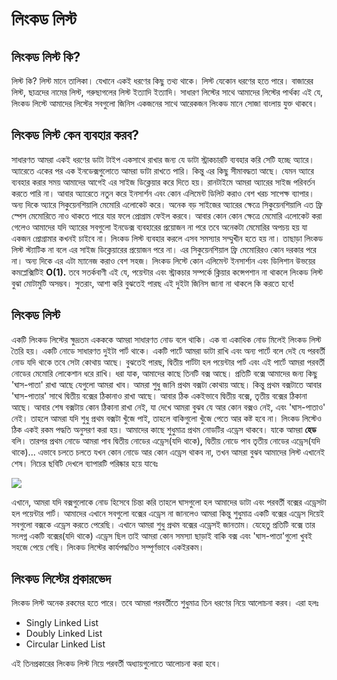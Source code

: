 # লিংকড লিস্ট

## লিংকড লিস্ট কি?

লিস্ট কি? লিস্ট মানে তালিকা। যেখানে একই ধরণের কিছু তথ্য থাকে। লিস্ট যেকোন ধরণের হতে পারে। বাজারের লিস্ট, ছাত্রদের নামের লিস্ট, গরুছাগলের লিস্ট ইত্যাদি ইত্যাদি। সাধারণ লিস্টের সাথে আমাদের লিস্টের পার্থক্য এই যে, লিংকড লিস্টে আমাদের লিস্টের সবগুলো জিনিস একজনের সাথে আরেকজন লিংকড মানে সোজা বাংলায় যুক্ত থাকবে।

## লিংকড লিস্ট কেন ব্যবহার করব?

সাধারণত আমরা একই ধরণের ডাটা টাইপ একসাথে রাখার জন্য যে ডাটা স্ট্রাকচারটি ব্যবহার করি সেটি হচ্ছে অ্যারে। অ্যারেতে একের পর এক ইনডেক্সগুলোতে আমরা ডাটা রাখতে পারি। কিন্তু এর কিছু সীমাবদ্ধতা আছে। যেমন অ্যারে ব্যবহার করার সময় আমাদের আগেই এর সাইজ ডিক্লেয়ার করে দিতে হয়। রানটাইমে আমরা অ্যারের সাইজ পরিবর্তন করতে পারি না। আবার অ্যারেতে নতুন করে ইনসার্শন এবং কোন এলিমেন্ট ডিলিট করাও বেশ খরচ সাপেক্ষ ব্যাপার। অন্য দিকে অ্যারে সিকুয়েনশিয়ালি মেমোরি এলোকেট করে। অনেক বড় সাইজের অ্যারের ক্ষেত্রে সিকুয়েনশিয়ালি এত ফ্রি স্পেস মেমোরিতে নাও থাকতে পারে যার ফলে প্রোগ্রাম ফেইল করবে। আবার কোন কোন ক্ষেত্রে মেমোরি এলোকেট করা গেলেও আমাদের যদি অ্যারের সবগুলো ইনডেক্স ব্যবহারের প্রয়োজন না পরে তবে অনেকটা মেমোরির অপচয় হয় যা একজন প্রোগ্রামার কখনই চাইবে না। লিংকড লিস্ট ব্যবহার করলে এসব সমস্যার সম্মুখীন হতে হয় না। তাছাড়া লিংকড লিস্ট স্ট্যাটিক না বলে এর সাইজ ডিক্লেয়ারের প্রয়োজন পরে না। এর সিকুয়েনশিয়াল ফ্রি মেমোরিরও কোন দরকার পরে না। অন্য দিকে এর এটা ম্যানেজ করাও বেশ সহজ। লিংকড লিস্টে কোন এলিমেন্ট ইনসার্শান এবং ডিলিশান উভয়ের কমপ্লেক্সিটিই **O(1).** তবে সতর্কবাণী এই যে, পয়েন্টার এবং স্ট্রাকচার সম্পর্কে ক্লিয়ার কন্সেপশান না থাকলে লিংকড লিস্ট বুঝা মোটামুটি অসম্ভব। সুতরাং, আশা করি বুঝতেই পারছ এই দুইটা জিনিস জানা না থাকলে কি করতে হবে!

## লিংকড লিস্ট

একটি লিংকড লিস্টের ক্ষুদ্রতম একককে আমরা সাধারণত নোড বলে থাকি। এক বা একাধিক নোড মিলেই লিংকড লিস্ট তৈরি হয়। একটি নোডে সাধারণত দুইটা পার্ট থাকে। একটি পার্টে আমরা ডাটা রাখি এবং অন্য পার্টে বলে দেই যে পরবর্তী নোড যদি থাকে তবে সেটা কোথায় আছে। বুঝতেই পারছ, দ্বিতীয় পার্টটা হল পয়েন্টার পার্ট এবং এই পার্টে আমরা পরবর্তী নোডের মেমোরি লোকেশান ধরে রাখি। ধরা যাক, আমাদের কাছে তিনটি বক্স আছে। প্রতিটি বক্সে আমাদের জন্য কিছু 'ঘাস-পাতা' রাখা আছে যেগুলো আমরা খাব। আমরা শুধু জানি প্রথম বক্সটা কোথায় আছে। কিন্তু প্রথম বক্সটাতে আবার 'ঘাস-পাতার' সাথে দ্বিতীয় বক্সের ঠিকানাও রাখা আছে। আবার ঠিক একইভাবে দ্বিতীয় বক্সে, তৃতীয় বক্সের ঠিকানা আছে। আবার শেষ বক্সটায় কোন ঠিকানা রাখা নেই, যা দেখে আমরা বুঝব যে আর কোন বক্সও নেই, এবং 'ঘাস-পাতাও' নেই। তাহলে আমরা যদি শুধু প্রথম বক্সটা খুঁজে পাই, তাহলে বাকিগুলো খুঁজে পেতে আর কষ্ট হবে না। লিংকড লিস্টেও ঠিক একই রকম পদ্ধতি অনুসরণ করা হয়। আমাদের কাছে শুধুমাত্র প্রথম নোডটির এড্রেস থাকবে। যাকে আমরা **হেড** বলি। তারপর প্রথম নোডে আমরা পাব দ্বিতীয় নোডের এড্রেস(যদি থাকে), দ্বিতীয় নোডে পাব তৃতীয় নোডের এড্রেস(যদি থাকে)... এভাবে চলতে চলতে যখন কোন নোডে আর কোন এড্রেস থাকব না, তখন আমরা বুঝব আমাদের লিস্ট এখানেই শেষ। নিচের ছবিটি দেখলে ব্যাপারটি পরিষ্কার হয়ে যাবেঃ

![](.gitbook/assets/llist.png)

এখানে, আমরা যদি বক্সগুলোকে নোড হিসেবে চিন্তা করি তাহলে ঘাসগুলো হল আমাদের ডাটা এবং পরবর্তী বক্সের এড্রেসটা হল পয়েন্টার পার্ট। আমাদের এখানে সবগুলো বক্সের এড্রেস না জানলেও আমরা কিন্তু শুধুমাত্র একটি বক্সের এড্রেস দিয়েই সবগুলো বক্সকে এড্রেস করতে পেরেছি। এখানে আমরা শুধু প্রথম বক্সের এড্রেসই জানতাম। যেহেতু প্রতিটি বক্সে তার সংলগ্ন একটি বক্সের(যদি থাকে) এড্রেস ছিল তাই আমরা কোন সমস্যা ছাড়াই বাকি বক্স এবং 'ঘাস-পাতা'গুলো খুবই সহজে পেয়ে গেছি। লিংকড লিস্টের কার্যপদ্ধতিও সম্পূর্ণভাবে একইরকম।

## লিংকড লিস্টের প্রকারভেদ

লিংকড লিস্ট অনেক রকমের হতে পারে। তবে আমরা পরবর্তীতে শুধুমাত্র তিন ধরণের নিয়ে আলোচনা করব। এরা হলঃ

* Singly Linked List
* Doubly Linked List
* Circular Linked List

এই তিনপ্রকারের লিংকড লিস্ট নিয়ে পরবর্তী অধ্যায়গুলোতে আলোচনা করা হবে।
